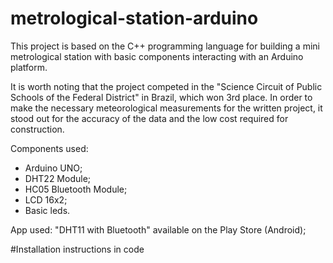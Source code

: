 # metrological-station-arduino
This project is based on the C++ programming language for building a mini metrological station with basic components interacting with an Arduino platform. 

It is worth noting that the project competed in the "Science Circuit of Public Schools of the Federal District" in Brazil, which won 3rd place. 
In order to make the necessary meteorological measurements for the written project, it stood out for the accuracy of the data and the low cost required for construction.

Components used:
- Arduino UNO;
- DHT22 Module;
- HC05 Bluetooth Module;
- LCD 16x2;
- Basic leds.

App used:
"DHT11  with Bluetooth" available on the Play Store (Android);

#Installation instructions in code
